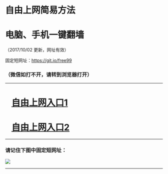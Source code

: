 ﻿# 自由上网简易方法

# 电脑、手机一键翻墙

（2017/10/02 更新，网址有效）

固定短网址：https://git.io/free99

### （微信如打不开，请转到浏览器打开）


***





# &nbsp;&nbsp; <a href="http://ft1209532103.fwtz-zhenx1001.xyz/fwqtz01.html?t=100200130840 " target="_blank">自由上网入口1</a>
# &nbsp;&nbsp; <a href="http://ft1418927489.fw-tzzhen1002.xyz/fwqtz02.html?t=100200113602 " target="_blank">自由上网入口2</a>
***

### 请记住下图中固定短网址：

<img src="https://s3-us-west-2.amazonaws.com/fwq-1001/yjfq-20170905okok.png" /> 


***

